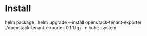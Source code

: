 # Install

helm package .
helm upgrade --install openstack-tenant-exporter ./openstack-tenant-exporter-0.1.1.tgz -n kube-system

